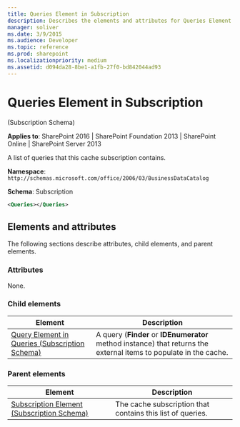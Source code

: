 ```yaml
---
title: Queries Element in Subscription
description: Describes the elements and attributes for Queries Element in Subscription, which is a list of queries that this cache subscription contains.
manager: soliver
ms.date: 3/9/2015
ms.audience: Developer
ms.topic: reference
ms.prod: sharepoint
ms.localizationpriority: medium
ms.assetid: d094da28-8be1-a1fb-27f0-bd842044ad93
---
```


# Queries Element in Subscription 

(Subscription Schema)

**Applies to**: SharePoint 2016 | SharePoint Foundation 2013 | SharePoint Online | SharePoint Server 2013

A list of queries that this cache subscription contains.

**Namespace**: `http://schemas.microsoft.com/office/2006/03/BusinessDataCatalog`

**Schema**: Subscription

```XML
<Queries></Queries>
```

## Elements and attributes

The following sections describe attributes, child elements, and parent elements.

### Attributes

None.

### Child elements

| Element | Description |
|---------|-------------|
| [Query Element in Queries (Subscription Schema)](query-element-in-queries-subscription-schema.md) | A query (**Finder** or **IDEnumerator** method instance) that returns the external items to populate in the cache. |

### Parent elements

| Element | Description |
|---------|-------------|
| [Subscription Element (Subscription Schema)](subscription-element-subscription-schema.md) | The cache subscription that contains this list of queries. |









